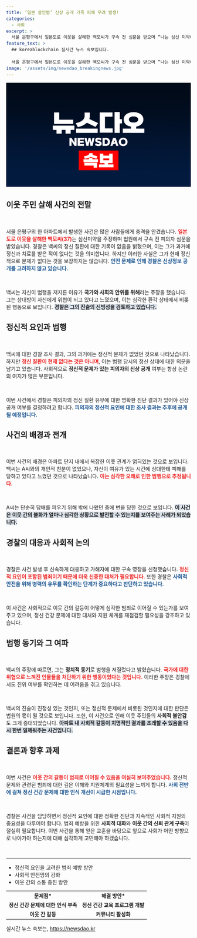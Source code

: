 ```yaml
---
title: ‘일본 살인범’ 신상 공개 가족 피해 우려 발생!
categories:
  - 사회
excerpt: >
  서울 은평구에서 일본도로 이웃을 살해한 백모씨가 구속 전 심문을 받으며 “나는 심신 미약이 아니다”라고 주장했다. 정신질환 기록은 없지만, 경찰은 신상 공개를 고려하지 않기로 했다. 범행 동기에 대한 충격적인 발언이 이어져 관심을 모은다.
feature_text: >
  ## koreablockchain 실시간 뉴스 속보입니다.

  서울 은평구에서 일본도로 이웃을 살해한 백모씨가 구속 전 심문을 받으며 “나는 심신 미약이 아니다”라고 주장했다. 정신질환 기록은 없지만, 경찰은 신상 공개를 고려하지 않기로 했다. 범행 동기에 대한 충격적인 발언이 이어져 관심을 모은다.
image: '/assets/img/newsdao_breakingnews.jpg'
---
```


<p><img src="/assets/img/newsdao_breakingnews.jpg" alt="koreablockchain 속보" /></p>

<h2 data-ke-size="size26">이웃 주민 살해 사건의 전말</h2>

<p data-ke-size="size16">&nbsp;</p>

<p>서울 은평구의 한 아파트에서 발생한 사건은 많은 사람들에게 충격을 안겼습니다. <b><span style="color: #ee2323;">일본도로 이웃을 살해한 백모씨(37)</span></b>는 심신미약을 주장하며 법원에서 구속 전 피의자 심문을 받았습니다. 경찰은 백씨의 정신 질환에 대한 기록이 없음을 밝혔으며, 이는 그가 과거에 정신과 치료를 받은 적이 없다는 것을 의미합니다. 하지만 이러한 사실은 그가 현재 정신적으로 문제가 없다는 것을 보장하지는 않습니다. <b><span style="color: #1a5490;">안전 문제로 인해 경찰은 신상정보 공개를 고려하지 않고 있습니다.</span></b></p>

<p data-ke-size="size16">&nbsp;</p>

<p>백씨는 자신이 범행을 저지른 이유가 <strong>국가와 사회의 안위를 위해</strong>라는 주장을 했습니다. 그는 상대방이 자신에게 위협이 되고 있다고 느꼈으며, 이는 심각한 환각 상태에서 비롯된 행동으로 보입니다. <b><span style="background-color: #21538527;">경찰은 그의 진술의 신빙성을 검토하고 있습니다.</span></b> </p>

<h2 data-ke-size="size26">정신적 요인과 범행</h2>

<p data-ke-size="size16">&nbsp;</p>

<p>백씨에 대한 경찰 조사 결과, 그의 과거에는 정신적 문제가 없었던 것으로 나타났습니다. 하지만 <b><span style="color: #ee2323;">정신 질환이 현재 없다는 것은 아니며</span></b>, 이는 범행 당시의 정신 상태에 대한 의문을 남기고 있습니다. 사회적으로 <strong>정신적 문제가 있는 피의자의 신상 공개</strong> 여부는 항상 논란의 여지가 많은 부분입니다.</p>

<p data-ke-size="size16">&nbsp;</p>

<p>이번 사건에서 경찰은 피의자의 정신 질환 유무에 대한 명확한 진단 결과가 있어야 신상 공개 여부를 결정하려고 합니다. <b><span style="color: #1a5490;">피의자의 정신적 요인에 대한 조사 결과는 추후에 공개될 예정입니다.</span></b></p>

<h2 data-ke-size="size26">사건의 배경과 전개</h2>

<p data-ke-size="size16">&nbsp;</p>

<p>이번 사건의 배경은 아파트 단지 내에서 복잡한 이웃 관계가 얽혀있는 것으로 보입니다. 백씨는 A씨와의 개인적 친분이 없었으나, 자신이 여유가 있는 시간에 상대한테 피해를 당하고 있다고 느꼈던 것으로 나타났습니다. <b><span style="color: #ee2323;">이는 심각한 오해로 인한 범행으로 추정됩니다.</span></b> </p>

<p data-ke-size="size16">&nbsp;</p>

<p>A씨는 단순히 담배를 피우기 위해 밖에 나왔던 중에 변을 당한 것으로 보입니다. <b><span style="background-color: #21538527;">이 사건은 이웃 간의 불화가 얼마나 심각한 상황으로 발전할 수 있는지를 보여주는 사례가 되었습니다.</span></b></p>

<h2 data-ke-size="size26">경찰의 대응과 사회적 논의</h2>

<p data-ke-size="size16">&nbsp;</p>

<p>경찰은 사건 발생 후 신속하게 대응하고 가해자에 대한 구속 영장을 신청했습니다. <b><span style="color: #ee2323;">정신적 요인이 포함된 범죄이기 때문에 더욱 신중한 대처가 필요합니다.</span></b> 또한 경찰은 <b><span style="color: #1a5490;">사회적 안전을 위해 병력의 유무를 확인하는 단계가 중요하다고 판단하고 있습니다.</span></b></p>

<p data-ke-size="size16">&nbsp;</p>

<p>이 사건은 사회적으로 이웃 간의 갈등이 어떻게 심각한 범죄로 이어질 수 있는가를 보여주고 있으며, 정신 건강 문제에 대한 대처와 지원 체계를 재점검할 필요성을 강조하고 있습니다. </p>

<h2 data-ke-size="size26">범행 동기와 그 여파</h2>

<p data-ke-size="size16">&nbsp;</p>

<p>백씨의 주장에 따르면, 그는 <strong>정치적 동기</strong>로 범행을 저질렀다고 밝혔습니다. <b><span style="color: #ee2323;">국가에 대한 위협으로 느껴진 인물들을 처단하기 위한 행동이었다는 것입니다.</span></b> 이러한 주장은 경찰에서도 진위 여부를 확인하는 데 어려움을 겪고 있습니다.</p>

<p data-ke-size="size16">&nbsp;</p>

<p>백씨의 진술이 진정성 있는 것인지, 또는 정신적 문제에서 비롯된 것인지에 대한 판단은 법원의 몫이 될 것으로 보입니다. 또한, 이 사건으로 인해 이웃 주민들의 <strong>사회적 불안감</strong>도 크게 증대되었습니다. <b><span style="background-color: #21538527;">아파트 내 사회적 갈등이 치명적인 결과를 초래할 수 있음을 다시 한번 일깨워주는 사건입니다.</span></b></p>

<h2 data-ke-size="size26">결론과 향후 과제</h2>

<p data-ke-size="size16">&nbsp;</p>

<p>이번 사건은 <b><span style="color: #ee2323;">이웃 간의 갈등이 범죄로 이어질 수 있음을 여실히 보여주었습니다.</span></b> 정신적 문제와 관련된 범죄에 대한 깊은 이해와 지원체계의 필요성을 느끼게 합니다. <b><span style="color: #1a5490;">사회 전반에 걸쳐 정신 건강 문제에 대한 인식 개선이 시급한 시점입니다.</span></b> </p>

<p data-ke-size="size16">&nbsp;</p>

<p>경찰은 사건을 담당하면서 정신적 요인에 대한 정확한 진단과 지속적인 사회적 지원의 중요성을 다루어야 합니다. 범죄 예방을 위한 <strong>사회적 대화</strong>와 <strong>이웃 간의 신뢰 관계 구축</strong>이 절실히 필요합니다. 이번 사건을 통해 얻은 교훈을 바탕으로 앞으로 사회가 어떤 방향으로 나아가야 하는지에 대해 심각하게 고민해야 하겠습니다. </p>

<p data-ke-size="size16">&nbsp;</p>

<hr />

<ul>
    <li>정신적 요인을 고려한 범죄 예방 방안</li>
    <li>사회적 안전망의 강화</li>
    <li>이웃 간의 소통 증진 방안</li>
</ul>

<table>
    <tr>
        <td style="text-align: center; height: 17px;"><b>문제점*</b></td>
        <td style="text-align: center; height: 17px;"><b>해결 방안*</b></td>
    </tr>
    <tr>
        <td style="text-align: center; height: 17px;"><b>정신 건강 문제에 대한 인식 부족</b></td>
        <td style="text-align: center; height: 17px;"><b>정신 건강 교육 프로그램 개발</b></td>
    </tr>
    <tr>
        <td style="text-align: center; height: 17px;"><b>이웃 간 갈등</b></td>
        <td style="text-align: center; height: 17px;"><b>커뮤니티 활성화</b></td>
    </tr>
</table>
실시간 뉴스 속보는, <a href="https://newsdao.kr" rel="dofollow">https://newsdao.kr</a>


